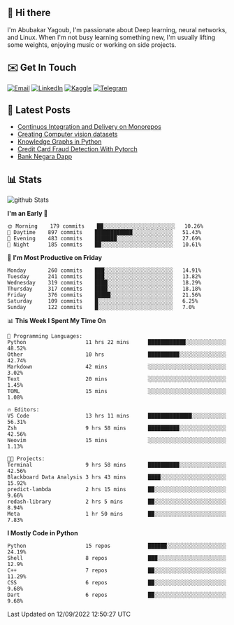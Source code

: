 ## 👋 Hi there

I'm Abubakar Yagoub, I'm passionate about Deep learning, neural networks, and
Linux. When I'm not busy learning something new, I'm usually lifting some
weights, enjoying music or working on side projects.

## ✉️ Get In Touch

[![Email](https://img.shields.io/badge/Email-f1f1f1?style=for-the-badge&logo=gmail&logoColor=0f111a)](mailto:git@blacksuan19.dev)
[![LinkedIn](https://img.shields.io/badge/LinkedIn-0077B5?style=for-the-badge&logo=linkedin&logoColor=white)](https://www.linkedin.com/in/blacksuan19/)
[![Kaggle](https://img.shields.io/badge/Kaggle-5acfff?style=for-the-badge&logo=kaggle&logoColor=white)](http://kaggle.com/abubakaryagob/)
[![Telegram](https://img.shields.io/badge/Telegram-2CA5E0?style=for-the-badge&logo=telegram&logoColor=white)](https://t.me/blacksuan19)

## 📩 Latest Posts

<!-- BLOG-POST-LIST:START -->
- [Continuos Integration and Delivery on Monorepos](http://blacksuan19.dev/blog/github-actions-monorepos/)
- [Creating Computer vision datasets](http://blacksuan19.dev/blog/creating-datasets/)
- [Knowledge Graphs in Python](http://blacksuan19.dev/projects/Knowledge_Graphs/)
- [Credit Card Fraud Detection With Pytorch](http://blacksuan19.dev/projects/credit-card-fraud-detection-with-pytorch/)
- [Bank Negara Dapp](http://blacksuan19.dev/projects/bank-negara/)
<!-- BLOG-POST-LIST:END -->

## 📊 Stats

![github Stats](https://github-readme-stats.vercel.app/api?username=blacksuan19&theme=github_dark&show_icons=true&count_private=true&custom_title=Github%20Stats&hide_border=true)

<!--START_SECTION:waka-->
**I'm an Early 🐤** 

```text
🌞 Morning    179 commits    ██░░░░░░░░░░░░░░░░░░░░░░░   10.26% 
🌆 Daytime    897 commits    ████████████░░░░░░░░░░░░░   51.43% 
🌃 Evening    483 commits    ███████░░░░░░░░░░░░░░░░░░   27.69% 
🌙 Night      185 commits    ██░░░░░░░░░░░░░░░░░░░░░░░   10.61%

```
📅 **I'm Most Productive on Friday** 

```text
Monday       260 commits    ███░░░░░░░░░░░░░░░░░░░░░░   14.91% 
Tuesday      241 commits    ███░░░░░░░░░░░░░░░░░░░░░░   13.82% 
Wednesday    319 commits    ████░░░░░░░░░░░░░░░░░░░░░   18.29% 
Thursday     317 commits    ████░░░░░░░░░░░░░░░░░░░░░   18.18% 
Friday       376 commits    █████░░░░░░░░░░░░░░░░░░░░   21.56% 
Saturday     109 commits    █░░░░░░░░░░░░░░░░░░░░░░░░   6.25% 
Sunday       122 commits    █░░░░░░░░░░░░░░░░░░░░░░░░   7.0%

```


📊 **This Week I Spent My Time On** 

```text
💬 Programming Languages: 
Python                   11 hrs 22 mins      ████████████░░░░░░░░░░░░░   48.52% 
Other                    10 hrs              ██████████░░░░░░░░░░░░░░░   42.74% 
Markdown                 42 mins             ░░░░░░░░░░░░░░░░░░░░░░░░░   3.02% 
Text                     20 mins             ░░░░░░░░░░░░░░░░░░░░░░░░░   1.45% 
TOML                     15 mins             ░░░░░░░░░░░░░░░░░░░░░░░░░   1.08%

🔥 Editors: 
VS Code                  13 hrs 11 mins      ██████████████░░░░░░░░░░░   56.31% 
Zsh                      9 hrs 58 mins       ██████████░░░░░░░░░░░░░░░   42.56% 
Neovim                   15 mins             ░░░░░░░░░░░░░░░░░░░░░░░░░   1.13%

🐱‍💻 Projects: 
Terminal                 9 hrs 58 mins       ██████████░░░░░░░░░░░░░░░   42.56% 
Blackboard Data Analysis 3 hrs 43 mins       ████░░░░░░░░░░░░░░░░░░░░░   15.92% 
predict-lambda           2 hrs 15 mins       ██░░░░░░░░░░░░░░░░░░░░░░░   9.66% 
redash-library           2 hrs 5 mins        ██░░░░░░░░░░░░░░░░░░░░░░░   8.94% 
Meta                     1 hr 50 mins        ██░░░░░░░░░░░░░░░░░░░░░░░   7.83%

```

**I Mostly Code in Python** 

```text
Python                   15 repos            ██████░░░░░░░░░░░░░░░░░░░   24.19% 
Shell                    8 repos             ███░░░░░░░░░░░░░░░░░░░░░░   12.9% 
C++                      7 repos             ██░░░░░░░░░░░░░░░░░░░░░░░   11.29% 
CSS                      6 repos             ██░░░░░░░░░░░░░░░░░░░░░░░   9.68% 
Dart                     6 repos             ██░░░░░░░░░░░░░░░░░░░░░░░   9.68%

```



 Last Updated on 12/09/2022 12:50:27 UTC
<!--END_SECTION:waka-->
